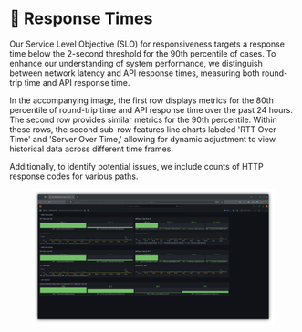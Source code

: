 # 🔁 Response Times

Our Service Level Objective (SLO) for responsiveness targets a response time below the 2-second threshold for the 90th percentile of cases. To enhance our understanding of system performance, we distinguish between network latency and API response times, measuring both round-trip time and API response time.

In the accompanying image, the first row displays metrics for the 80th percentile of round-trip time and API response time over the past 24 hours. The second row provides similar metrics for the 90th percentile. Within these rows, the second sub-row features line charts labeled 'RTT Over Time' and 'Server Over Time,' allowing for dynamic adjustment to view historical data across different time frames.

Additionally, to identify potential issues, we include counts of HTTP response codes for various paths.

<figure><img src="../../.gitbook/assets/Screenshot_20240604_160935.png" alt=""><figcaption></figcaption></figure>

